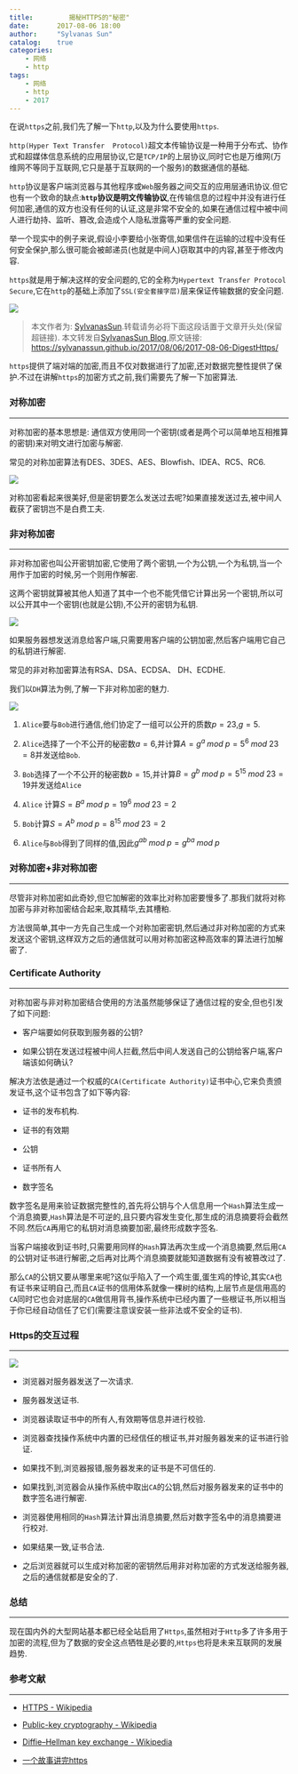 ```yaml
---
title:         揭秘HTTPS的"秘密"
date:       2017-08-06 18:00
author:     "Sylvanas Sun"
catalog:    true
categories: 
    - 网络
    - http
tags:
    - 网络
    - http
    - 2017
---
```





在说`https`之前,我们先了解一下`http`,以及为什么要使用`https`.

`http(Hyper Text Transfer  Protocol)`超文本传输协议是一种用于分布式、协作式和超媒体信息系统的应用层协议,它是`TCP/IP`的上层协议,同时它也是万维网(万维网不等同于互联网,它只是基于互联网的一个服务)的数据通信的基础.

`http`协议是客户端浏览器与其他程序或`Web`服务器之间交互的应用层通讯协议.但它也有一个致命的缺点:**`http`协议是明文传输协议**,在传输信息的过程中并没有进行任何加密,通信的双方也没有任何的认证,这是非常不安全的,如果在通信过程中被中间人进行劫持、监听、篡改,会造成个人隐私泄露等严重的安全问题.

举一个现实中的例子来说,假设小李要给小张寄信,如果信件在运输的过程中没有任何安全保护,那么很可能会被邮递员(也就是中间人)窃取其中的内容,甚至于修改内容.

`https`就是用于解决这样的安全问题的,它的全称为`Hypertext Transfer Protocol Secure`,它在`http`的基础上添加了`SSL(安全套接字层)`层来保证传输数据的安全问题.

![](http://wx2.sinaimg.cn/mw690/63503acbly1fia1cscjslj20lb0a7443.jpg)



> 本文作者为: [SylvanasSun][1].转载请务必将下面这段话置于文章开头处(保留超链接).
> 本文转发自[SylvanasSun Blog][2],原文链接: https://sylvanassun.github.io/2017/08/06/2017-08-06-DigestHttps/



`https`提供了端对端的加密,而且不仅对数据进行了加密,还对数据完整性提供了保护.不过在讲解`https`的加密方式之前,我们需要先了解一下加密算法.


### 对称加密


----------



对称加密的基本思想是: 通信双方使用同一个密钥(或者是两个可以简单地互相推算的密钥)来对明文进行加密与解密.

常见的对称加密算法有DES、3DES、AES、Blowfish、IDEA、RC5、RC6.

![](http://wx3.sinaimg.cn/mw690/63503acbly1fia3vwjvcdj20j208ydg4.jpg)

对称加密看起来很美好,但是密钥要怎么发送过去呢?如果直接发送过去,被中间人截获了密钥岂不是白费工夫.


### 非对称加密


----------



非对称加密也叫公开密钥加密,它使用了两个密钥,一个为公钥,一个为私钥,当一个用作于加密的时候,另一个则用作解密.

这两个密钥就算被其他人知道了其中一个也不能凭借它计算出另一个密钥,所以可以公开其中一个密钥(也就是公钥),不公开的密钥为私钥.

![](http://wx2.sinaimg.cn/mw690/63503acbly1fia4nut76kj20l50cht97.jpg)

如果服务器想发送消息给客户端,只需要用客户端的公钥加密,然后客户端用它自己的私钥进行解密.


常见的非对称加密算法有RSA、DSA、ECDSA、 DH、ECDHE.

我们以`DH`算法为例,了解一下非对称加密的魅力.

![](https://upload.wikimedia.org/wikipedia/commons/thumb/1/13/Diffie-Hellman-Schl%C3%BCsselaustausch.svg/800px-Diffie-Hellman-Schl%C3%BCsselaustausch.svg.png)

 1. `Alice`要与`Bob`进行通信,他们协定了一组可以公开的质数$p=23$,$g=5$.

 2. `Alice`选择了一个不公开的秘密数$a=6$,并计算$A = {g^a} \; {mod} \; {p} = {5^6} \; {mod} \; {23}  = 8$并发送给`Bob`.

 3. `Bob`选择了一个不公开的秘密数$b=15$,并计算$B = {g^b} \; {mod} \; {p} = {5^15} \; {mod} \; {23} = 19$并发送给`Alice`

 4. `Alice` 计算$S = {B^a} \; {mod} \; {p}  = {19^6} \; {mod} \; {23} = 2$

 5. `Bob`计算$S = {A^b} \;  {mod} \; {p} = {8^15} \; {mod} \; {23} = 2$

 6. `Alice`与`Bob`得到了同样的值,因此${g^{ab}} \; {mod} \; {p} = {g^{ba}} \; {mod} \; {p}$


### 对称加密+非对称加密


----------


尽管非对称加密如此奇妙,但它加解密的效率比对称加密要慢多了.那我们就将对称加密与非对称加密结合起来,取其精华,去其槽粕.

方法很简单,其中一方先自己生成一个对称加密密钥,然后通过非对称加密的方式来发送这个密钥,这样双方之后的通信就可以用对称加密这种高效率的算法进行加解密了.



### Certificate Authority


----------



对称加密与非对称加密结合使用的方法虽然能够保证了通信过程的安全,但也引发了如下问题: 

 - 客户端要如何获取到服务器的公钥?


 - 如果公钥在发送过程被中间人拦截,然后中间人发送自己的公钥给客户端,客户端该如何确认?


解决方法依是通过一个权威的`CA(Certificate Authority)`证书中心,它来负责颁发证书,这个证书包含了如下等内容: 

 - 证书的发布机构.


 - 证书的有效期


 - 公钥


 - 证书所有人


 - 数字签名


数字签名是用来验证数据完整性的,首先将公钥与个人信息用一个`Hash`算法生成一个消息摘要,`Hash`算法是不可逆的,且只要内容发生变化,那生成的消息摘要将会截然不同.然后`CA`再用它的私钥对消息摘要加密,最终形成数字签名.

当客户端接收到证书时,只需要用同样的`Hash`算法再次生成一个消息摘要,然后用`CA`的公钥对证书进行解密,之后再对比两个消息摘要就能知道数据有没有被篡改过了.

那么`CA`的公钥又要从哪里来呢?这似乎陷入了一个鸡生蛋,蛋生鸡的悖论,其实`CA`也有证书来证明自己,而且`CA`证书的信用体系就像一棵树的结构,上层节点是信用高的`CA`同时它也会对底层的`CA`做信用背书,操作系统中已经内置了一些根证书,所以相当于你已经自动信任了它们(需要注意误安装一些非法或不安全的证书).


### Https的交互过程


----------



![](http://wx2.sinaimg.cn/mw690/63503acbly1fia7yy31rdj20in0o7wfy.jpg)


  - 浏览器对服务器发送了一次请求.


  - 服务器发送证书.


  - 浏览器读取证书中的所有人,有效期等信息并进行校验.


  - 浏览器查找操作系统中内置的已经信任的根证书,并对服务器发来的证书进行验证.


  - 如果找不到,浏览器报错,服务器发来的证书是不可信任的.


  - 如果找到,浏览器会从操作系统中取出`CA`的公钥,然后对服务器发来的证书中的数字签名进行解密.


  - 浏览器使用相同的`Hash`算法计算出消息摘要,然后对数字签名中的消息摘要进行校对.


  - 如果结果一致,证书合法.


  - 之后浏览器就可以生成对称加密的密钥然后用非对称加密的方式发送给服务器,之后的通信就都是安全的了.



### 总结


----------


现在国内外的大型网站基本都已经全站启用了`Https`,虽然相对于`Http`多了许多用于加密的流程,但为了数据的安全这点牺牲是必要的,`Https`也将是未来互联网的发展趋势.


### 参考文献


----------


 - [HTTPS - Wikipedia][3]


 - [Public-key cryptography - Wikipedia][4]


 - [Diffie–Hellman key exchange - Wikipedia][5]


 - [一个故事讲完https][6]


[1]: https://github.com/SylvanasSun
[2]: https://sylvanassun.github.io
[3]: https://en.wikipedia.org/wiki/HTTPS
[4]: https://en.wikipedia.org/wiki/Public-key_cryptography
[5]: https://en.wikipedia.org/wiki/Diffie%E2%80%93Hellman_key_exchange
[6]: https://mp.weixin.qq.com/s?__biz=MzAxOTc0NzExNg==&mid=2665513779&idx=1&sn=a1de58690ad4f95111e013254a026ca2&chksm=80d67b70b7a1f26697fa1626b3e9830dbdf4857d7a9528d22662f2e43af149265c4fd1b60024#rd